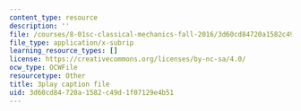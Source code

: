 ```yaml
---
content_type: resource
description: ''
file: /courses/8-01sc-classical-mechanics-fall-2016/3d60cd84720a1582c49d1f07129e4b51_GuiIyYbI0HM.srt
file_type: application/x-subrip
learning_resource_types: []
license: https://creativecommons.org/licenses/by-nc-sa/4.0/
ocw_type: OCWFile
resourcetype: Other
title: 3play caption file
uid: 3d60cd84-720a-1582-c49d-1f07129e4b51
---
```

